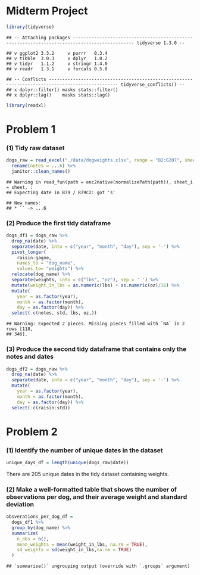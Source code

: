 Midterm Project
================

``` r
library(tidyverse)
```

    ## -- Attaching packages --------------------------------------------------------------------------------------------- tidyverse 1.3.0 --

    ## v ggplot2 3.3.2     v purrr   0.3.4
    ## v tibble  3.0.3     v dplyr   1.0.2
    ## v tidyr   1.1.2     v stringr 1.4.0
    ## v readr   1.3.1     v forcats 0.5.0

    ## -- Conflicts ------------------------------------------------------------------------------------------------ tidyverse_conflicts() --
    ## x dplyr::filter() masks stats::filter()
    ## x dplyr::lag()    masks stats::lag()

``` r
library(readxl)
```

# Problem 1

### (1) Tidy raw dataset

``` r
dogs_raw = read_excel("./data/dogweights.xlsx", range = "B2:G207", sheet = "Sheet1", col_types = c("date", "text", "text", "text", "text", "text")) %>%
  rename(notes = ...6) %>%
  janitor::clean_names()
```

    ## Warning in read_fun(path = enc2native(normalizePath(path)), sheet_i = sheet, :
    ## Expecting date in B79 / R79C2: got 's'

    ## New names:
    ## * `` -> ...6

### (2) Produce the first tidy dataframe

``` r
dogs_df1 = dogs_raw %>%
  drop_na(date) %>%
  separate(date, into = c("year", "month", "day"), sep = '-') %>%
  pivot_longer(
    raisin:gagne, 
    names_to = "dog_name",
    values_to= "weights") %>%
  relocate(dog_name) %>%
  separate(weights, into = c("lbs", "oz"), sep = ' ') %>%
  mutate(weight_in_lbs = as.numeric(lbs) + as.numeric(oz)/16) %>%
  mutate(
    year = as.factor(year),
    month = as.factor(month),
    day = as.factor(day)) %>%
  select(-c(notes, std, lbs, oz,))
```

    ## Warning: Expected 2 pieces. Missing pieces filled with `NA` in 2 rows [118,
    ## 346].

### (3) Produce the second tidy dataframe that contains only the notes and dates

``` r
dogs_df2 = dogs_raw %>%
  drop_na(date) %>%
  separate(date, into = c("year", "month", "day"), sep = '-') %>%
  mutate(
    year = as.factor(year),
    month = as.factor(month),
    day = as.factor(day)) %>%
  select(-c(raisin:std))
```

# Problem 2

### (1) Identify the number of unique dates in the dataset

``` r
unique_days_df = length(unique(dogs_raw$date))
```

There are 205 unique dates in the tidy dataset containing weights.

### (2) Make a well-formatted table that shows the number of observations per dog, and their average weight and standard deviation

``` r
obsverations_per_dog_df = 
  dogs_df1 %>%
  group_by(dog_name) %>%
  summarize(
    n_obs = n(),
    mean_weights = mean(weight_in_lbs, na.rm = TRUE),
    sd_weights = sd(weight_in_lbs,na.rm = TRUE)
  )
```

    ## `summarise()` ungrouping output (override with `.groups` argument)
